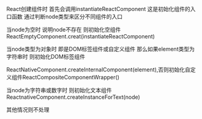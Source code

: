 React创建组件时 首先会调用instantiateReactComponent 这是初始化组件的入口函数 通过判断node类型来区分不同组件的入口

当node为空时 说明node不存在 则初始化空组件 ReactEmptyComponent.creat(instantiateReactComponent)

当node类型为对象时 即是DOM标签组件或自定义组件 那么如果element类型为字符串时 则初始化DOM标签组件

ReactNativeComponent.createInternalComponent(element),否则初始化自定义组件ReactCompositeComponentWrapper()

当node为字符串或数字时 则初始化文本组件ReactnativeComponent.createInstanceForText(node)

其他情况则不处理
